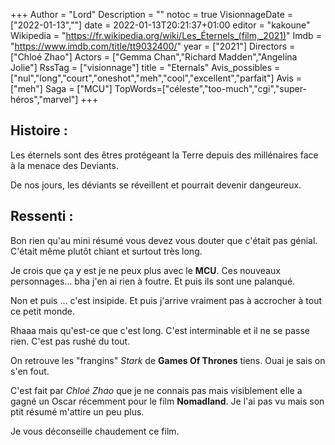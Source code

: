 +++
Author = "Lord"
Description = ""
notoc = true
VisionnageDate = ["2022-01-13",""]
date = 2022-01-13T20:21:37+01:00
editor = "kakoune"
Wikipedia = "https://fr.wikipedia.org/wiki/Les_Éternels_(film,_2021)"
Imdb = "https://www.imdb.com/title/tt9032400/"
year = ["2021"]
Directors = ["Chloé Zhao"]
Actors = ["Gemma Chan","Richard Madden","Angelina Jolie"]
RssTag = ["visionnage"]
title = "Eternals"
Avis_possibles = ["nul","long","court","oneshot","meh","cool","excellent","parfait"]
Avis = ["meh"] 
Saga = ["MCU"]
TopWords=["céleste","too-much","cgi","super-héros","marvel"]
+++
## Histoire :
Les éternels sont des êtres protégeant la Terre depuis des millénaires face à la menace des Deviants.

De nos jours, les déviants se réveillent et pourrait devenir dangeureux.

## Ressenti :
Bon rien qu'au mini résumé vous devez vous douter que c'était pas génial.
C'était même plutôt chiant et surtout très long.

Je crois que ça y est je ne peux plus avec le **MCU**.
Ces nouveaux personnages… bha j'en ai rien à foutre.
Et puis ils sont une palanqué.

Non et puis … c'est insipide.
Et puis j'arrive vraiment pas à accrocher à tout ce petit monde.

Rhaaa mais qu'est-ce que c'est long.
C'est interminable et il ne se passe rien.
C'est pas rushé du tout.

On retrouve les "frangins" *Stark* de **Games Of Thrones** tiens.
Ouai je sais on s'en fout.

C'est fait par *Chloé Zhao* que je ne connais pas mais visiblement elle a gagné un Oscar récemment pour le film **Nomadland**.
Je l'ai pas vu mais son ptit résumé m'attire un peu plus.

Je vous déconseille chaudement ce film.
